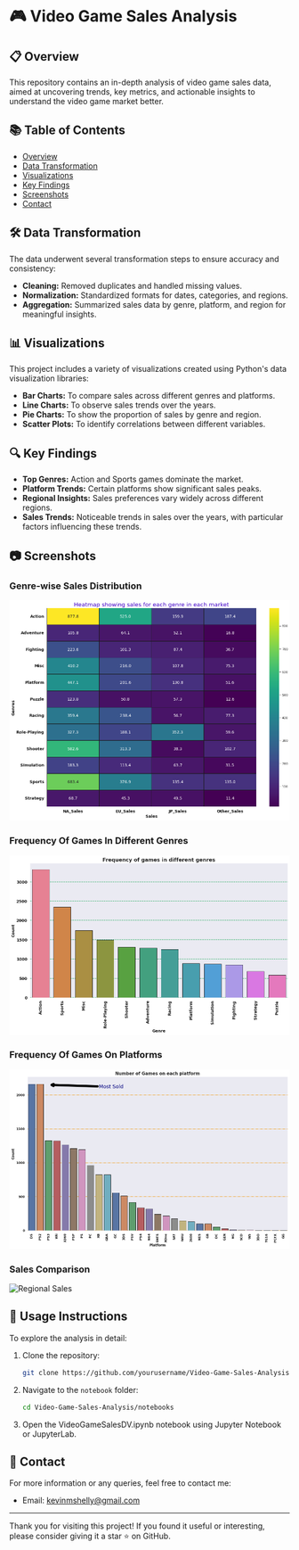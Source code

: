 # 🎮 Video Game Sales Analysis

## 📋 Overview
This repository contains an in-depth analysis of video game sales data, aimed at uncovering trends, key metrics, and actionable insights to understand the video game market better.

## 📚 Table of Contents
- [Overview](#-overview)
- [Data Transformation](#-data-transformation)
- [Visualizations](#-visualizations)
- [Key Findings](#-key-findings)
- [Screenshots](#-screenshots)
- [Contact](#-contact)

## 🛠️ Data Transformation
The data underwent several transformation steps to ensure accuracy and consistency:
- **Cleaning:** Removed duplicates and handled missing values.
- **Normalization:** Standardized formats for dates, categories, and regions.
- **Aggregation:** Summarized sales data by genre, platform, and region for meaningful insights.

## 📊 Visualizations
This project includes a variety of visualizations created using Python's data visualization libraries:
- **Bar Charts:** To compare sales across different genres and platforms.
- **Line Charts:** To observe sales trends over the years.
- **Pie Charts:** To show the proportion of sales by genre and region.
- **Scatter Plots:** To identify correlations between different variables.

## 🔍 Key Findings
- **Top Genres:** Action and Sports games dominate the market.
- **Platform Trends:** Certain platforms show significant sales peaks.
- **Regional Insights:** Sales preferences vary widely across different regions.
- **Sales Trends:** Noticeable trends in sales over the years, with particular factors influencing these trends.

## 📷 Screenshots
### Genre-wise Sales Distribution
![Genre-wise Sales]( https://github.com/Escanor56/Data-Science-Project/blob/main/Docs/Sales%3AGenre.png)
### Frequency Of Games In Different Genres

![Frequency of Games per Genre](https://github.com/Escanor56/Data-Science-Project/blob/main/Docs/Games-Genres.png)

### Frequency Of Games On Platforms
![Frequency per Platform](https://github.com/Escanor56/Data-Science-Project/blob/main/Docs/Games%3APlatform.png)

### Sales Comparison
![Regional Sales]()

## 📝 Usage Instructions
To explore the analysis in detail:
1. Clone the repository:
   ```bash
   git clone https://github.com/yourusername/Video-Game-Sales-Analysis.git
   ```
2. Navigate to the `notebook` folder:
    ```bash
    cd Video-Game-Sales-Analysis/notebooks
    ```
3. Open the VideoGameSalesDV.ipynb notebook using Jupyter Notebook or JupyterLab.


## 📧 Contact
For more information or any queries, feel free to contact me:
- Email: [kevinmshelly@gmail.com](mailto:kevinmshelly@gmail.com)

---

Thank you for visiting this project! If you found it useful or interesting, please consider giving it a star ⭐️ on GitHub.
